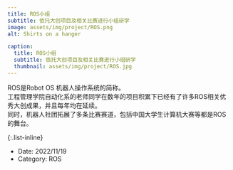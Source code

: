 ```yaml
---
title: ROS小组
subtitle: 依托大创项目及相关比赛进行小组研学
image: assets/img/project/ROS.png
alt: Shirts on a hanger

caption:
  title: ROS小组
  subtitle: 依托大创项目及相关比赛进行小组研学
  thumbnail: assets/img/project/ROS.jpg
---
```

ROS是Robot OS 机器人操作系统的简称。            
工程管理学院自动化系的老师同学在数年的项目积累下已经有了许多ROS相关优秀大创成果，并且每年均在延续。         
同时，机器人社团拓展了多条比赛赛道，包括中国大学生计算机大赛等都是ROS的舞台。                         

{:.list-inline}
- Date: 2022/11/19
- Category: ROS

